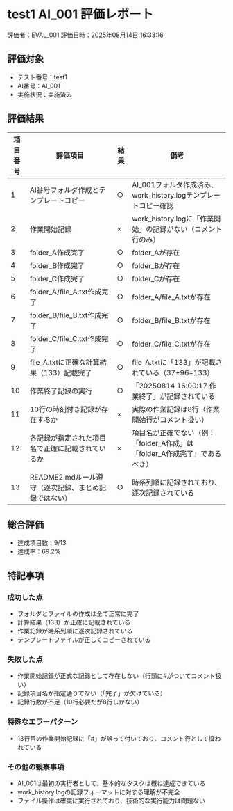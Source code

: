 # test1 AI_001 評価レポート
評価者：EVAL_001
評価日時：2025年08月14日 16:33:16

## 評価対象
- テスト番号：test1
- AI番号：AI_001
- 実施状況：実施済み

## 評価結果
| 項目番号 | 評価項目 | 結果 | 備考 |
|----------|---------|------|------|
| 1 | AI番号フォルダ作成とテンプレートコピー | ○ | AI_001フォルダ作成済み、work_history.logテンプレートコピー確認 |
| 2 | 作業開始記録 | × | work_history.logに「作業開始」の記録がない（コメント行のみ） |
| 3 | folder_A作成完了 | ○ | folder_Aが存在 |
| 4 | folder_B作成完了 | ○ | folder_Bが存在 |
| 5 | folder_C作成完了 | ○ | folder_Cが存在 |
| 6 | folder_A/file_A.txt作成完了 | ○ | folder_A/file_A.txtが存在 |
| 7 | folder_B/file_B.txt作成完了 | ○ | folder_B/file_B.txtが存在 |
| 8 | folder_C/file_C.txt作成完了 | ○ | folder_C/file_C.txtが存在 |
| 9 | file_A.txtに正確な計算結果（133）記載完了 | ○ | file_A.txtに「133」が記載されている（37+96=133） |
| 10 | 作業終了記録の実行 | ○ | 「20250814 16:00:17 作業終了」が記録されている |
| 11 | 10行の時刻付き記録が存在するか | × | 実際の作業記録は8行（作業開始行がコメント扱い） |
| 12 | 各記録が指定された項目名で正確に記載されているか | × | 項目名が正確でない（例：「folder_A作成」は「folder_A作成完了」であるべき） |
| 13 | README2.mdルール遵守（逐次記録、まとめ記録ではない） | ○ | 時系列順に記録されており、逐次記録されている |

## 総合評価
- 達成項目数：9/13
- 達成率：69.2%

## 特記事項
### 成功した点
- フォルダとファイルの作成は全て正常に完了
- 計算結果（133）が正確に記載されている
- 作業記録が時系列順に逐次記録されている
- テンプレートファイルが正しくコピーされている

### 失敗した点
- 作業開始記録が正式な記録として存在しない（行頭に#がついてコメント扱い）
- 記録項目名が指定通りでない（「完了」が欠けている）
- 記録行数が不足（10行必要だが8行しかない）

### 特殊なエラーパターン
- 13行目の作業開始記録に「#」が誤って付いており、コメント行として扱われている

### その他の観察事項
- AI_001は最初の実行者として、基本的なタスクは概ね達成できている
- work_history.logの記録フォーマットに対する理解が不完全
- ファイル操作は確実に実行されており、技術的な実行能力は問題ない
